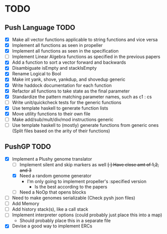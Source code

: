 # TODO

## Push Language TODO

- [X] Make all vector functions applicable to string functions and vice versa
- [X] Implement all functions as seen in propeller
- [X] Implement all functions as seen in the specification
- [ ] Implement Linear Algebra functions as specified in the previous papers
- [X] Add a function to sort a vector forward and backwards
- [X] Disambiguate isEmpty and stackIsEmpty
- [X] Rename Logical to Bool
- [X] Make int yank, shove, yankdup, and shovedup generic
- [X] Write haddock documentation for each function
- [X] Refactor all functions to take state as the final parameter
- [X] Standardize the pattern matching parameter names, such as c1 : cs
- [ ] Write unit/quickcheck tests for the generic functions
- [X] Use template haskell to generate function lists
- [X] Move utility functions to their own file
- [ ] Make add/sub/mult/div/mod instructions generic
- [ ] Use template haskell to (mostly) generate functions from generic ones (Split files based on the arity of their functions)

## PushGP TODO
- [X] Implement a Plushy genome translator
  - [ ] Implement silent and skip markers as well
  ~~[ ] Have close amt of 1,2, and 3~~
  - [X] Need a random genome generator
    - I'm only going to implement propeller's :specified version
      - Is the best according to the papers
  - [ ] Need a NoOp that opens blocks
- [ ] Need to make genomes serializable (Check pysh json files)
- [ ] Add Memory
- [ ] Add history stack(s), like a call stack
- [ ] Implement interpreter options (could probably just place this into a map)
  - Should probably place this in a separate file
- [X] Devise a good way to implement ERCs
